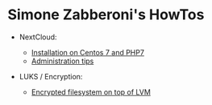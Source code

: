 # Simone Zabberoni's HowTos



- NextCloud:
    - [Installation on Centos 7 and PHP7](https://github.com/Simone-Zabberoni/mini-howtos/blob/master/nextcloud/nextcloud-on-centos7.md)
    - [Administration tips](https://github.com/Simone-Zabberoni/mini-howtos/blob/master/nextcloud/nextcloud-admin-tips.md)

- LUKS / Encryption:
    - [Encrypted filesystem on top of LVM](https://github.com/Simone-Zabberoni/mini-howtos/blob/master/nextcloud/luks-over-lvm.md)





